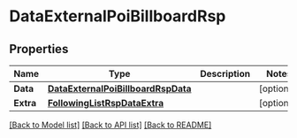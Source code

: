 # DataExternalPoiBillboardRsp

## Properties

Name | Type | Description | Notes
------------ | ------------- | ------------- | -------------
**Data** | [**DataExternalPoiBillboardRspData**](DataExternalPoiBillboardRsp_data.md) |  | [optional] 
**Extra** | [**FollowingListRspDataExtra**](FollowingListRsp_data_extra.md) |  | [optional] 

[[Back to Model list]](../README.md#documentation-for-models) [[Back to API list]](../README.md#documentation-for-api-endpoints) [[Back to README]](../README.md)


